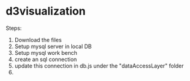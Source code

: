 # d3visualization

Steps:
1. Download the files
2. Setup mysql server in local DB
3. Setup mysql work bench
4. create an sql connection
5. update this connection in db.js under the "dataAccessLayer" folder 
6. 
